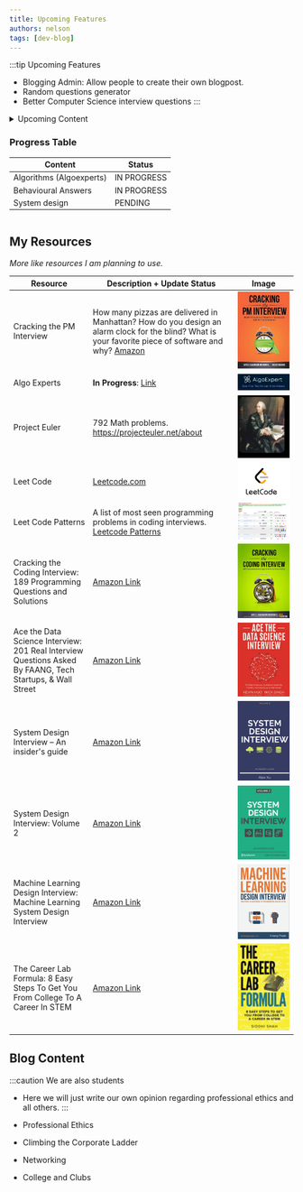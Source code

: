 ```yaml
---
title: Upcoming Features
authors: nelson
tags: [dev-blog]
---
```



:::tip Upcoming Features
- Blogging Admin: Allow people to create their own blogpost.
- Random questions generator
- Better Computer Science interview questions
:::

<details>
<summary>
Upcoming Content

### Progress Table

| Content                  | Status      |
| ------------------------ | ----------- |
| Algorithms (Algoexperts) | IN PROGRESS |
| Behavioural Answers      | IN PROGRESS |
| System design            | PENDING     |

</summary>


*This is limited to this bloggers area of experitize and or interests, if you
want some specific upcoming content you can email to wangnelson2@gmail.com or
posting your own once the blogging admin feature is realeased*

- **WIP** Algorithms Interview Questions
- **WIP** Behavioural Interview Questions

Waitlist:
- System Design Interview Questions
- Data Science Interview Questions
- Cyber Security Interview Questions
- Marketing Interview Questions
- Business Case Interview Questions
- Product Management Interview Questions
- Consultancy Interview Questions
- Mechanical Engineering

The idea


</details>


## My Resources
*More like resources I am planning to use.*

| Resource                                                                                                  | Description + Update Status                                                                                                                                                                                                                                                                                                                                                                                                                                                                                                                               | Image                                      |
| --------------------------------------------------------------------------------------------------------- | --------------------------------------------------------------------------------------------------------------------------------------------------------------------------------------------------------------------------------------------------------------------------------------------------------------------------------------------------------------------------------------------------------------------------------------------------------------------------------------------------------------------------------------------------------- | ------------------------------------------ |
| Cracking the PM Interview                                                                                 | How many pizzas are delivered in Manhattan? How do you design an alarm clock for the blind? What is your favorite piece of software and why? [Amazon](https://www.amazon.com/Cracking-PM-Interview-Product-Technology/dp/0984782818/ref=sr_1_1?crid=2BU8VAI93VCFS&keywords=Cracking+the+job+interview&qid=1651515105&sprefix=cracking+the+job+interview%2Caps%2C53&sr=8-1)                                                                                                                                                                                | ![](../static/img/2022-05-02-14-12-29.png) |
| Algo Experts                                                                                              | **In Progress**:  [Link](https://www.algoexpert.io/)                                                                                                                                                                                                                                                                                                                                                                                                                                                                                                      | ![](../static/img/2022-05-02-14-14-00.png) |
| Project Euler                                                                                             | 792 Math problems. https://projecteuler.net/about                                                                                                                                                                                                                                                                                                                                                                                                                                                                                                                            | ![](../static/img/2022-06-12-12-32-47.png)
| Leet Code                                                                                                 | [Leetcode.com](https://leetcode.com/)                                                                                                                                                                                                                                                                                                                                                                                                                                                                                                                     | ![](../static/img/2022-05-02-14-14-52.png) |
| Leet Code Patterns                                                                                        | A list of most seen programming problems in coding interviews. [Leetcode Patterns](https://seanprashad.com/leetcode-patterns/)                                                                                                                                                                                                                                                                                                                                                                                                                                                                                           | ![](../static/img/2022-05-02-14-15-45.png) |
| Cracking the Coding Interview: 189 Programming Questions and Solutions                                    | [Amazon Link](https://www.amazon.com/Cracking-Coding-Interview-Programming-Questions/dp/0984782850/ref=sr_1_1?crid=1YWVXFLOEL07L&keywords=Cracking+the+coding+interview&qid=1651515369&sprefix=cracking+the+coding+interview%2Caps%2C43&sr=8-1)                                                                                                                                                                                                                                                                                                           | ![](../static/img/2022-05-02-14-17-08.png) |
| Ace the Data Science Interview: 201 Real Interview Questions Asked By FAANG, Tech Startups, & Wall Street | [Amazon Link](https://www.amazon.com/Ace-Data-Science-Interview-Questions/dp/0578973839/ref=sr_1_2_sspa?crid=1YWVXFLOEL07L&keywords=Cracking+the+coding+interview&qid=1651515369&sprefix=cracking+the+coding+interview%2Caps%2C43&sr=8-2-spons&psc=1&spLa=ZW5jcnlwdGVkUXVhbGlmaWVyPUEyNFlWNkEwSDFWNUczJmVuY3J5cHRlZElkPUEwMzUzNTU4OVNXVFZHMDhPVlNOJmVuY3J5cHRlZEFkSWQ9QTAyNTQzMTQyOTNEQzdDREtIWk5CJndpZGdldE5hbWU9c3BfYXRmJmFjdGlvbj1jbGlja1JlZGlyZWN0JmRvTm90TG9nQ2xpY2s9dHJ1ZQ==)                                                                       | ![](../static/img/2022-05-02-14-18-28.png) |
| System Design Interview – An insider's guide                                                              | [Amazon Link](https://www.amazon.com/System-Design-Interview-insiders-Second/dp/B08CMF2CQF/ref=sr_1_3_sspa?crid=1YWVXFLOEL07L&keywords=Cracking+the+coding+interview&qid=1651515369&sprefix=cracking+the+coding+interview%2Caps%2C43&sr=8-3-spons&psc=1&spLa=ZW5jcnlwdGVkUXVhbGlmaWVyPUEyNFlWNkEwSDFWNUczJmVuY3J5cHRlZElkPUEwMzUzNTU4OVNXVFZHMDhPVlNOJmVuY3J5cHRlZEFkSWQ9QTA5NTg1NDczRENRR0FKQUlYWkZMJndpZGdldE5hbWU9c3BfYXRmJmFjdGlvbj1jbGlja1JlZGlyZWN0JmRvTm90TG9nQ2xpY2s9dHJ1ZQ==)                                                                    | ![](../static/img/2022-05-02-14-19-55.png) |
| System Design Interview: Volume 2                                                                         | [Amazon Link](https://www.amazon.com/System-Design-Interview-Insiders-Guide/dp/1736049119/ref=pd_bxgy_img_sccl_1/140-1086408-0502069?pd_rd_w=7fTJ3&pf_rd_p=6b3eefea-7b16-43e9-bc45-2e332cbf99da&pf_rd_r=2YBAADHG908RR3BM4ME8&pd_rd_r=6f095d65-4414-4f03-a3af-a50596072e77&pd_rd_wg=ypKMv&pd_rd_i=1736049119&psc=1)                                                                                                                                                                                                                                        | ![](../static/img/2022-05-02-14-20-28.png) |
| Machine Learning Design Interview: Machine Learning System Design Interview                               | [Amazon Link](https://www.amazon.com/dp/B09YQWX59Z/ref=sspa_dk_detail_1?psc=1&pd_rd_i=B09YQWX59Z&pd_rd_w=imAB7&content-id=amzn1.sym.24b0b161-2d2e-40f8-8233-013eb186b34a&pf_rd_p=24b0b161-2d2e-40f8-8233-013eb186b34a&pf_rd_r=DF10X19F5T03321F66EJ&pd_rd_wg=vlg1X&pd_rd_r=b7723f07-0182-4e89-be97-990898f43385&s=books&spLa=ZW5jcnlwdGVkUXVhbGlmaWVyPUEyTlJHWEgyUFhZWjUmZW5jcnlwdGVkSWQ9QTA0MzI3NjIyNkI4TlhKU0JFNTM1JmVuY3J5cHRlZEFkSWQ9QTAxNDI2MTIyUlVHWFJTNENRV0RDJndpZGdldE5hbWU9c3BfZGV0YWlsJmFjdGlvbj1jbGlja1JlZGlyZWN0JmRvTm90TG9nQ2xpY2s9dHJ1ZQ==) | ![](../static/img/2022-05-28-11-48-22.png) |
| The Career Lab Formula: 8 Easy Steps To Get You From College To A Career In STEM                          | [Amazon Link](https://www.amazon.com/Career-Lab-Formula-Steps-College/dp/B093WJ15KC/ref=sr_1_21_sspa?crid=2V8ZB48AJUC3T&keywords=game+dev+interview&qid=1653752969&s=books&sprefix=game+dev+interview%2Cstripbooks%2C36&sr=1-21-spons&psc=1&spLa=ZW5jcnlwdGVkUXVhbGlmaWVyPUEyMjZRMFZBTFdaS1ZaJmVuY3J5cHRlZElkPUEwMjA4NDgwMVUyQjc2SVFaWlhOVyZlbmNyeXB0ZWRBZElkPUEwNjkwODIzM1BMWEhXUEhXSEJCWSZ3aWRnZXROYW1lPXNwX2J0ZiZhY3Rpb249Y2xpY2tSZWRpcmVjdCZkb05vdExvZ0NsaWNrPXRydWU=)                                                                                | ![](../static/img/2022-05-28-11-50-17.png) |



## Blog Content

:::caution We are also students
- Here we will just write our own opinion regarding professional ethics and all others.
:::

- Professional Ethics
- Climbing the Corporate Ladder
- Networking
- College and Clubs


